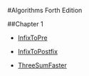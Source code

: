 #Algorithms Forth Edition

##Chapter 1

* [InfixToPre](./Chapter1/InfixToPre.md)

* [InfixToPostfix](./Chapter1/InfixToPostfix.md)

* [ThreeSumFaster](./Chapter1/ThreeSumFaster.md)